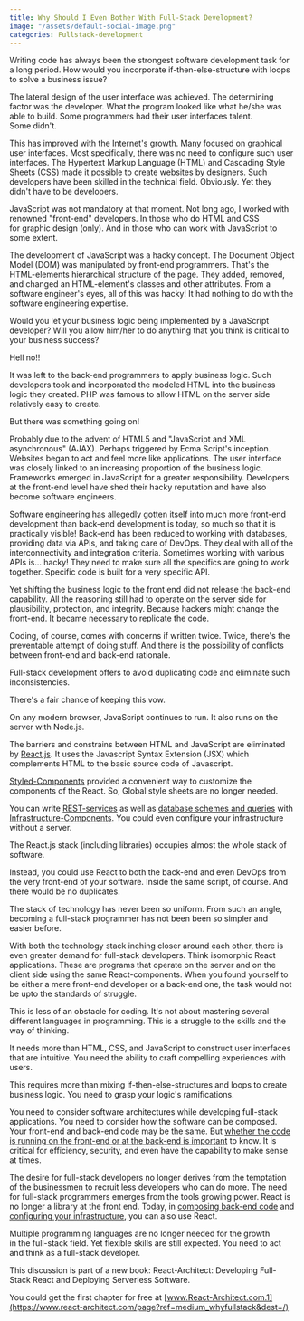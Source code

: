 ```yaml
---
title: Why Should I Even Bother With Full-Stack Development?
image: "/assets/default-social-image.png"
categories: Fullstack-development
---
```


Writing code has always been the strongest software development task for a long period. How would you incorporate if-then-else-structure with loops to solve a business issue?

The lateral design of the user interface was achieved. The determining factor was the developer. What the program looked like what he/she was able to build. Some programmers had their user interfaces talent. Some didn't.

This has improved with the Internet's growth. Many focused on graphical user interfaces. Most specifically, there was no need to configure such user interfaces. The Hypertext Markup Language (HTML) and Cascading Style Sheets (CSS) made it possible to create websites by designers. Such developers have been skilled in the technical field. Obviously. Yet they didn't have to be developers.

JavaScript was not mandatory at that moment. Not long ago, I worked with renowned "front-end" developers. In those who do HTML and CSS for graphic design (only). And in those who can work with JavaScript to some extent.

The development of JavaScript was a hacky concept. The Document Object Model (DOM) was manipulated by front-end programmers. That's the HTML-elements hierarchical structure of the page. They added, removed, and changed an HTML-element's classes and other attributes. From a software engineer's eyes, all of this was hacky! It had nothing to do with the software engineering expertise.

Would you let your business logic being implemented by a JavaScript developer? Will you allow him/her to do anything that you think is critical to your business success?

Hell no!!

It was left to the back-end programmers to apply business logic. Such developers took and incorporated the modeled HTML into the business logic they created. PHP was famous to allow HTML on the server side relatively easy to create.

But there was something going on!

Probably due to the advent of HTML5 and "JavaScript and XML asynchronous" (AJAX). Perhaps triggered by Ecma Script's inception. Websites began to act and feel more like applications. The user interface was closely linked to an increasing proportion of the business logic. Frameworks emerged in JavaScript for a greater responsibility. Developers at the front-end level have shed their hacky reputation and have also become software engineers.

Software engineering has allegedly gotten itself into much more front-end development than back-end development is today, so much so that it is practically visible! Back-end has been reduced to working with databases, providing data via APIs, and taking care of DevOps. They deal with all of the interconnectivity and integration criteria. Sometimes working with various APIs is... hacky! They need to make sure all the specifics are going to work together. Specific code is built for a very specific API.

Yet shifting the business logic to the front end did not release the back-end capability. All the reasoning still had to operate on the server side for plausibility, protection, and integrity. Because hackers might change the front-end. It became necessary to replicate the code.

Coding, of course, comes with concerns if written twice. Twice, there's the preventable attempt of doing stuff. And there is the possibility of conflicts between front-end and back-end rationale.

Full-stack development offers to avoid duplicating code and eliminate such inconsistencies.

There's a fair chance of keeping this vow.

On any modern browser, JavaScript continues to run. It also runs on the server with Node.js.

The barriers and constrains between HTML and JavaScript are eliminated by [React.js](https://www.infrastructure-components.com/page?ref=medium_whyfullstack&dest=https://reactjs.org/). It uses the Javascript Syntax Extension (JSX) which complements HTML to the basic source code of Javascript.

[Styled-Components](https://www.infrastructure-components.com/page?ref=medium_whyfullstack&dest=https://www.styled-components.com) provided a convenient way to customize the components of the React. So, Global style sheets are no longer needed.

You can write [REST-services](https://www.infrastructure-components.com/page?ref=medium_whyfullstack&dest=https://codeburst.io/how-to-create-a-service-oriented-react-web-app-2770f41a43d8) as well as [database schemes and queries](https://www.infrastructure-components.com/page?ref=medium_whyfullstack&dest=https://codeburst.io/data-driven-react-with-apollo-dynamodb-and-infrastructure-components-a23ebbe8f98b) with [Infrastructure-Components](https://www.infrastructure-components.com/page?ref=medium_whyfullstack&dest=/). You could even configure your infrastructure without a server.

The React.js stack (including libraries) occupies almost the whole stack of software.

Instead, you could use React to both the back-end and even DevOps from the very front-end of your software. Inside the same script, of course. And there would be no duplicates.

The stack of technology has never been so uniform. From such an angle, becoming a full-stack programmer has not been been so simpler and easier before.

With both the technology stack inching closer around each other, there is even greater demand for full-stack developers. Think isomorphic React applications. These are programs that operate on the server and on the client side using the same React-components. When you found yourself to be either a mere front-end developer or a back-end one, the task would not be upto the standards of struggle.

This is less of an obstacle for coding. It's not about mastering several different languages in programming. This is a struggle to the skills and the way of thinking.

It needs more than HTML, CSS, and JavaScript to construct user interfaces that are intuitive. You need the ability to craft compelling experiences with users.

This requires more than mixing if-then-else-structures and loops to create business logic. You need to grasp your logic's ramifications.

You need to consider software architectures while developing full-stack applications. You need to consider how the software can be composed. Your front-end and back-end code may be the same. But [whether the code is running on the front-end or at the back-end is important](https://www.infrastructure-components.com/page?ref=medium_whyfullstack&dest=https://codeburst.io/do-you-want-to-become-a-full-stack-developer-e532dd2b7714) to know. It is critical for efficiency, security, and even have the capability to make sense at times.

The desire for full-stack developers no longer derives from the temptation of the businessmen to recruit less developers who can do more. The need for full-stack programmers emerges from the tools growing power. React is no longer a library at the front end. Today, in [composing back-end code](https://www.infrastructure-components.com/page?ref=medium_whyfullstack&dest=https://codeburst.io/how-to-create-a-service-oriented-react-web-app-2770f41a43d8) and [configuring your infrastructure](https://www.infrastructure-components.com/page?ref=medium_whyfullstack&dest=/), you can also use React.

Multiple programming languages are no longer needed for the growth in the full-stack field. Yet flexible skills are still expected. You need to act and think as a full-stack developer.

This discussion is part of a new book: React-Architect: Developing Full-Stack React and Deploying Serverless Software.

You could get the first chapter for free at [www.React-Architect.com.1](https://www.react-architect.com/page?ref=medium_whyfullstack&dest=/)